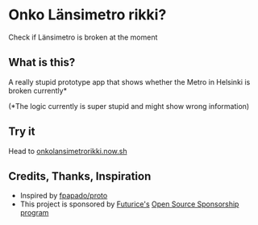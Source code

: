 # Onko Länsimetro rikki?

Check if Länsimetro is broken at the moment

## What is this?

A really stupid prototype app that shows whether the Metro in Helsinki is broken currently\*

(\*The logic currently is super stupid and might show wrong information)

## Try it

Head to [onkolansimetrorikki.now.sh](https://onkolansimetrorikki.now.sh/)

## Credits, Thanks, Inspiration

- Inspired by [fpapado/proto](https://github.com/fpapado/proto)
- This project is sponsored by [Futurice's](https://futurice.com/) [Open Source Sponsorship program](http://spiceprogram.org/oss-sponsorship)
